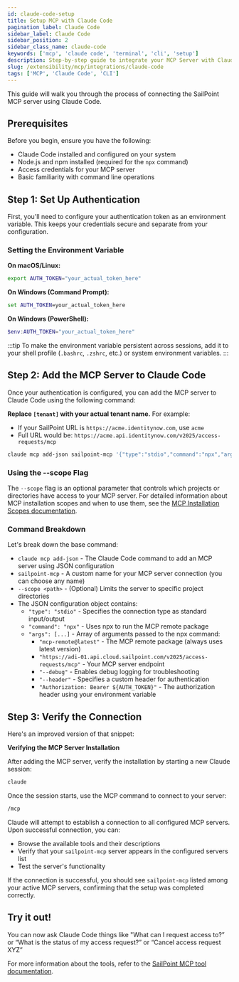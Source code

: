 ```yaml
---
id: claude-code-setup
title: Setup MCP with Claude Code
pagination_label: Claude Code
sidebar_label: Claude Code
sidebar_position: 2
sidebar_class_name: claude-code
keywords: ['mcp', 'claude code', 'terminal', 'cli', 'setup']
description: Step-by-step guide to integrate your MCP Server with Claude Code for terminal-based development workflows
slug: /extensibility/mcp/integrations/claude-code
tags: ['MCP', 'Claude Code', 'CLI']
---
```


This guide will walk you through the process of connecting the SailPoint MCP server using Claude Code.

## Prerequisites

Before you begin, ensure you have the following:

- Claude Code installed and configured on your system
- Node.js and npm installed (required for the `npx` command)
- Access credentials for your MCP server
- Basic familiarity with command line operations

## Step 1: Set Up Authentication

First, you'll need to configure your authentication token as an environment variable. This keeps your credentials secure and separate from your configuration.

### Setting the Environment Variable

**On macOS/Linux:**

```bash
export AUTH_TOKEN="your_actual_token_here"
```

**On Windows (Command Prompt):**

```cmd
set AUTH_TOKEN=your_actual_token_here
```

**On Windows (PowerShell):**

```powershell
$env:AUTH_TOKEN="your_actual_token_here"
```

:::tip
To make the environment variable persistent across sessions, add it to your shell profile (`.bashrc`, `.zshrc`, etc.) or system environment variables.
:::

## Step 2: Add the MCP Server to Claude Code

Once your authentication is configured, you can add the MCP server to Claude Code using the following command:

**Replace `[tenant]` with your actual tenant name.** For example:

- If your SailPoint URL is `https://acme.identitynow.com`, use `acme`
- Full URL would be: `https://acme.api.identitynow.com/v2025/access-requests/mcp`

```bash
claude mcp add-json sailpoint-mcp '{"type":"stdio","command":"npx","args":["mcp-remote@latest","https://adi-01.api.cloud.sailpoint.com/v2025/access-requests/mcp","--header","Authorization: Bearer ${AUTH_TOKEN}"]}'
```

### Using the --scope Flag

The `--scope` flag is an optional parameter that controls which projects or directories have access to your MCP server. For detailed information about MCP installation scopes and when to use them, see the [MCP Installation Scopes documentation](https://docs.anthropic.com/en/docs/claude-code/mcp#mcp-installation-scopes).

### Command Breakdown

Let's break down the base command:

- `claude mcp add-json` - The Claude Code command to add an MCP server using JSON configuration
- `sailpoint-mcp` - A custom name for your MCP server connection (you can choose any name)
- `--scope <path>` - (Optional) Limits the server to specific project directories
- The JSON configuration object contains:
  - `"type": "stdio"` - Specifies the connection type as standard input/output
  - `"command": "npx"` - Uses npx to run the MCP remote package
  - `"args": [...]` - Array of arguments passed to the npx command:
    - `"mcp-remote@latest"` - The MCP remote package (always uses latest version)
    - `"https://adi-01.api.cloud.sailpoint.com/v2025/access-requests/mcp"` - Your MCP server endpoint
    - `"--debug"` - Enables debug logging for troubleshooting
    - `"--header"` - Specifies a custom header for authentication
    - `"Authorization: Bearer ${AUTH_TOKEN}"` - The authorization header using your environment variable

## Step 3: Verify the Connection

Here's an improved version of that snippet:

**Verifying the MCP Server Installation**

After adding the MCP server, verify the installation by starting a new Claude session:

```bash
claude
```

Once the session starts, use the MCP command to connect to your server:

```bash
/mcp
```

Claude will attempt to establish a connection to all configured MCP servers. Upon successful connection, you can:

- Browse the available tools and their descriptions
- Verify that your `sailpoint-mcp` server appears in the configured servers list
- Test the server's functionality

If the connection is successful, you should see `sailpoint-mcp` listed among your active MCP servers, confirming that the setup was completed correctly.

## **Try it out!**

You can now ask Claude Code things like "What can I request access to?” or “What is the status of my access request?” or “Cancel access request XYZ”

For more information about the tools, refer to the [SailPoint MCP tool documentation](../available-tools.mdx).
